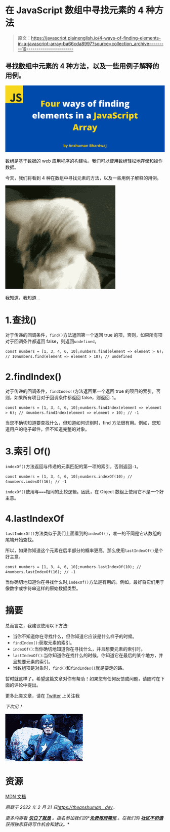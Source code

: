 # 在 JavaScript 数组中寻找元素的 4 种方法

> 原文：<https://javascript.plainenglish.io/4-ways-of-finding-elements-in-a-javascript-array-ba66cda8997?source=collection_archive---------19----------------------->

## 寻找数组中元素的 4 种方法，以及一些用例子解释的用例。

![](img/d398684e84b2d9ce6393e9c9fed14977.png)

数组是基于数据的 web 应用程序的构建块。我们可以使用数组轻松地存储和操作数据。

今天，我们将看到 4 种在数组中寻找元素的方法，以及一些用例子解释的用例。

![](img/eb2b6e8d772793e65b1977d4cc7ffc00.png)

我知道，我知道…

# 1.查找()

对于传递的回调条件，`find()`方法返回第一个返回 true 的项，否则，如果所有项对于回调条件都返回 false，则返回`undefined`。

```
const numbers = [1, 3, 4, 6, 10];numbers.find(element => element > 6); // 10numbers.find(element => element > 10); // undefined
```

# 2.findIndex()

对于传递的回调条件，`findIndex()`方法返回第一个返回 true 的项目的索引，否则，如果所有项目对于回调条件都返回 false，则返回`-1`。

```
const numbers = [1, 3, 4, 6, 10];numbers.findIndex(element => element > 6); // 4numbers.findIndex(element => element > 10); // -1
```

当您不确切知道要查找什么，但知道如何识别时，find 方法很有用。例如，您知道用户的电子邮件，但不知道完整的对象。

# 3.索引 Of()

`indexOf()`方法返回与传递的元素匹配的第一项的索引，否则返回`-1`。

```
const numbers = [1, 3, 4, 6, 10];numbers.indexOf(10); // 4numbers.indexOf(16); // -1
```

`indexOf()`使用与`===`相同的比较逻辑。因此，在 Object 数组上使用它不是一个好主意。

# 4.lastIndexOf

`lastIndexOf()`方法类似于我们上面看到的`indexOf()`，唯一的不同是它从数组的尾端开始查找。

所以，如果你知道这个元素在后半部分的概率更高，那么使用`lastIndexOf()`是个好主意。

```
const numbers = [1, 3, 4, 6, 10];numbers.lastIndexOf(10); // 4numbers.lastIndexOf(16); // -1
```

当你确切地知道你在寻找什么时,`indexOf()`方法是有用的。例如，最好将它们用于像数字或字符串这样的原始数据类型。

# 摘要

总而言之，我建议使用以下方法:

*   当你不知道你在寻找什么，但你知道它应该是什么样子的时候。
*   `findIndex()`:获取元素的索引。
*   `indexOf()`:当你确切地知道你在寻找什么，并且想要元素的索引时。
*   `lastIndexOf()`:当你知道你在找什么的时候，你知道它在最后的某个地方，并且想要元素的索引。
*   当数组项是对象时，`find()`和`findIndex()`就是要走的路。

暂时就这样了。希望这篇文章对你有帮助！如果您有任何反馈或问题，请随时在下面的评论中提出。

更多此类文章，请在 [Twitter](https://twitter.com/sun_anshuman) 上关注我

*下次见！*

![](img/718ef62859a4bde915cbb9e5388d23dc.png)

# 资源

[MDN 文档](https://developer.mozilla.org/en-US/docs/Web/JavaScript/Reference/Global_Objects/Array)

*原载于 2022 年 2 月 21 日*[*https://theanshuman . dev*](https://theanshuman.dev/articles/4-ways-of-finding-elements-in-a-javascript-array-5g09)*。*

*更多内容看* [***说白了就是***](http://plainenglish.io/) *。报名参加我们的**[***免费每周简讯***](http://newsletter.plainenglish.io/) *。在我们的* [***社区不和谐***](https://discord.gg/GtDtUAvyhW) *获得独家获得写作机会和建议。**